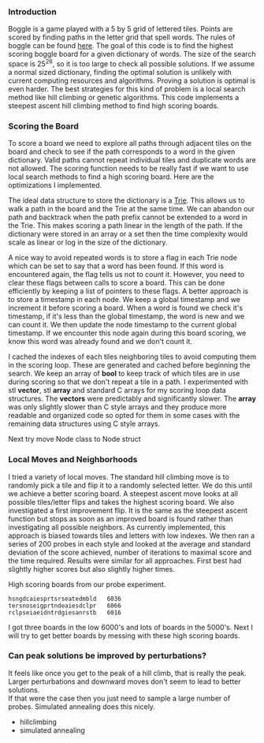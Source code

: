 ### Introduction

Boggle is a game played with a 5 by 5 grid of lettered tiles. Points are scored by finding paths in the letter grid that spell words. The rules of boggle can be found [here](https://en.wikipedia.org/wiki/Boggle). The goal of this code is to find the highest scoring boggle board for a given dictionary of words. The size of the search space is $25^{26}$, so it is too large to check all possible solutions. If we assume a normal sized dictionary, finding the optimal solution is unlikely with current computing resources and algorithms. Proving a solution is optimal is even harder. The best strategies for this kind of problem is a local search method like hill climbing or genetic algorithms. This code implements a steepest ascent hill climbing method to find high scoring boards.

### Scoring the Board

To score a board we need to explore all paths through adjacent tiles on the board and check to see if the path corresponds to a word in the given dictionary. Valid paths cannot repeat individual tiles and duplicate words are not allowed. The scoring function needs to be really fast if we want to use local search methods to find a high scoring board. Here are the optimizations I implemented.

The ideal data structure to store the dictionary is a [Trie](https://en.wikipedia.org/wiki/Trie). This allows us to walk a path in the board and the Trie at the same time. We can abandon our path and backtrack when the path prefix cannot be extended to a word in the Trie. This makes scoring a path linear in the length of the path. If the dictionary were stored in an array or a set then the time complexity would scale as linear or log in the size of the dictionary.

A nice way to avoid repeated words is to store a flag in each Trie node which can be set to say that a word has been found. If this word is encountered again, the flag tells us not to count it. However, you need to clear these flags between calls to score a board. This can be done efficiently by keeping a list of pointers to these flags. A better approach is to store a timestamp in each node. We keep a global timestamp and we increment it before scoring a board. When a word is found we check it's timestamp, if it's less than the global timestamp, the word is new and we can count it. We then update the node timestamp to the current global timestamp. If we encounter this node again during this board scoring, we know this word was already found and we don't count it.

I cached the indexes of each tiles neighboring tiles to avoid computing them in the scoring loop.
These are generated and cached before beginning the search. We keep an array of **bool** to keep track of which tiles are in use
during scoring so that we don't repeat a tile in a path. I experimented with stl **vector**, stl **array** and standard C arrays for my scoring loop data structures. The **vectors** were predictably and significantly slower. The **array** was only slightly slower than C style arrays and they produce more readable and organized code so opted for them in some cases with the remaining data structures using C style arrays.

Next try move Node class to Node struct

### Local Moves and Neighborhoods

I tried a variety of local moves. The standard hill climbing move is to randomly pick a tile and
flip it to a randomly selected letter. We do this until we achieve a better scoring board.
A steepest ascent move looks at all possible tiles/letter flips and takes the highest scoring board.
We also investigated a first improvement flip. It is the same as the steepest ascent
function but stops as soon as an improved board is found rather than investigating all possible neighbors.
As currently implemented, this approach is biased towards tiles and letters with low indexes.
We then ran a series of 200 probes in each style and looked at the average and
standard deviation of the score achieved, number of iterations to maximal score and the time
required. Results were similar for all approaches. First best had slightly higher scores but also slightly higher times.

High scoring boards from our probe experiment.

```
hsngdcaiesprtsrseatedmbld	6036
tersnoseigprtndeaiesdclpr	6066
rclpseiaeidntrdgiesanrstb	6016
```

I got three boards in the low 6000's and lots of boards in the 5000's. Next I will try to get better boards by messing with these high scoring boards.

### Can peak solutions be improved by perturbations?

It feels like once you get to the peak of a hill climb, that is really the peak.  
Larger perturbations and downward moves don't seem to lead to better solutions.  
If that were the case then you just need to sample a large number of probes. Simulated annealing does this nicely.

- hillclimbing
- simulated annealing
